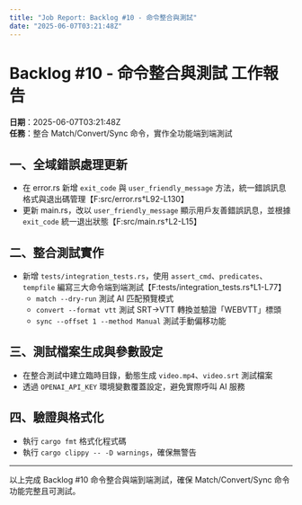 ```yaml
---
title: "Job Report: Backlog #10 - 命令整合與測試"
date: "2025-06-07T03:21:48Z"
---
```


# Backlog #10 - 命令整合與測試 工作報告

**日期**：2025-06-07T03:21:48Z  
**任務**：整合 Match/Convert/Sync 命令，實作全功能端到端測試

## 一、全域錯誤處理更新
- 在 error.rs 新增 `exit_code` 與 `user_friendly_message` 方法，統一錯誤訊息格式與退出碼管理【F:src/error.rs†L92-L130】
- 更新 main.rs，改以 `user_friendly_message` 顯示用戶友善錯誤訊息，並根據 `exit_code` 統一退出狀態【F:src/main.rs†L2-L15】

## 二、整合測試實作
- 新增 `tests/integration_tests.rs`，使用 `assert_cmd`、`predicates`、`tempfile` 編寫三大命令端到端測試【F:tests/integration_tests.rs†L1-L77】
  - `match --dry-run` 測試 AI 匹配預覽模式
  - `convert --format vtt` 測試 SRT→VTT 轉換並驗證「WEBVTT」標頭
  - `sync --offset 1 --method Manual` 測試手動偏移功能

## 三、測試檔案生成與參數設定
- 在整合測試中建立臨時目錄，動態生成 `video.mp4`、`video.srt` 測試檔案
- 透過 `OPENAI_API_KEY` 環境變數覆蓋設定，避免實際呼叫 AI 服務

## 四、驗證與格式化
- 執行 `cargo fmt` 格式化程式碼
- 執行 `cargo clippy -- -D warnings`，確保無警告

---

以上完成 Backlog #10 命令整合與端到端測試，確保 Match/Convert/Sync 命令功能完整且可測試。
